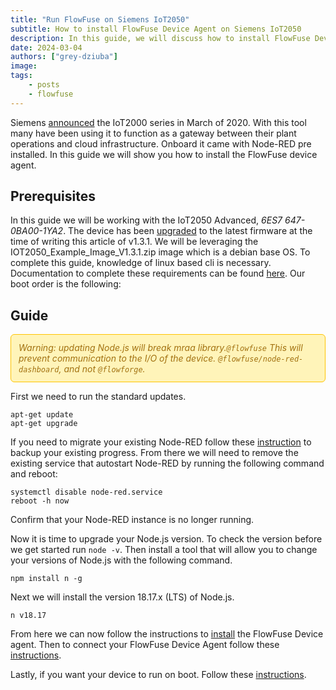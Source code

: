 ```yaml
---
title: "Run FlowFuse on Siemens IoT2050"
subtitle: How to install FlowFuse Device Agent on Siemens IoT2050
description: In this guide, we will discuss how to install FlowFuse Device agent on Siemens IoT2050.
date: 2024-03-04
authors: ["grey-dziuba"]
image: 
tags:
    - posts
    - flowfuse
---
```


Siemens [announced](https://press.siemens.com/global/en/pressrelease/new-siemens-gateway-between-cloud-company-it-and-production) the IoT2000 series in March of 2020.  With this tool many have been using it to function as a gateway between their plant operations and cloud infrastructure.  Onboard it came with Node-RED pre installed.  In this guide we will show you how to install the FlowFuse device agent.  

<!--more-->

## Prerequisites 

In this guide we will be working with the IoT2050 Advanced, *6ES7 647-0BA00-1YA2*. The device has been [upgraded](https://support.industry.siemens.com/cs/attachments/109741799/IOT2050_How_To_Firmware_Update_V1.3.pdf) to the latest firmware at the time of writing this article of v1.3.1.  We will be leveraging the IOT2050_Example_Image_V1.3.1.zip image which is a debian base OS.  To complete this guide, knowledge of linux based cli is necessary.  Documentation to complete these requirements can be found [here](https://support.industry.siemens.com/cs/document/109741799/downloads-for-simatic-iot20x0?dti=0&lc=en-GB).  Our boot order is the following:

## Guide

<div style="background-color: #fff4b9; border:1px solid #ffc400; color: #a27110; padding: 12px; border-radius: 6px; font-style: italic;">Warning: updating Node.js will break mraa library.<code style="background-color: transparent;">@flowfuse</code> This will prevent communication to the I/O of the device. <code style="background-color: transparent;">@flowfuse/node-red-dashboard</code>, and not <code style="background-color: transparent;">@flowforge</code>.</div>

First we need to run the standard updates.

```cli
apt-get update
apt-get upgrade
```

If you need to migrate your existing Node-RED follow these [instruction](https://flowfuse.com/docs/migration) to backup your existing progress.  From there we will need to remove the existing service that autostart Node-RED by running the following command and reboot:

```cli
systemctl disable node-red.service
reboot -h now
```

Confirm that your Node-RED instance is no longer running.

Now it is time to upgrade your Node.js version.  To check the version before we get started run ```node -v```.  Then install a tool that will allow you to change your versions of Node.js with the following command.

```cli
npm install n -g
```

Next we will install the version 18.17.x (LTS) of Node.js.

```cli
n v18.17
```

From here we can now follow the instructions to [install](https://flowfuse.com/docs/device-agent/install/) the FlowFuse Device agent.  Then to connect your FlowFuse Device Agent follow these [instructions](https://flowfuse.com/docs/device-agent/register/).

Lastly, if you want your device to run on boot.  Follow these [instructions](https://flowfuse.com/blog/2023/05/device-agent-as-a-service/).